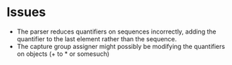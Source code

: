 # Issues
- The parser reduces quantifiers on sequences incorrectly, adding the quantifier to the last element rather than the sequence.
- The capture group assigner might possibly be modifying the quantifiers on objects (+ to * or somesuch)
